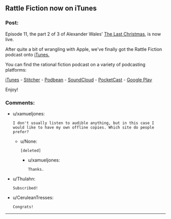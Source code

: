 ## Rattle Fiction now on iTunes

### Post:

Episode 11, the part 2 of 3 of Alexander Wales' [The Last Christmas](https://alexanderwales.com/the-last-christmas-chapter-3-2/), is now live.

After quite a bit of wrangling with Apple, we've finally got the Rattle Fiction podcast onto [iTunes.](https://podcasts.apple.com/us/podcast/rattle-fiction-podcast/id1480602535)

You can find the rational fiction podcast on a variety of podcasting platforms:

[iTunes](https://podcasts.apple.com/us/podcast/rattle-fiction-podcast/id1480602535) \- [Stitcher](https://www.stitcher.com/s?fid=468322) \- [Podbean](https://www.podbean.com/podcast-detail/4mdbr-a1a9e/Rattle-Fiction-Podcast) \- [SoundCloud](https://soundcloud.com/rattle-fiction-pod) \- [PocketCast](https://pca.st/q9qykolk) \- [Google Play](https://play.google.com/music/listen#/ps/Ipraseg7us7kpk6v5exh6viho5y)

Enjoy!

### Comments:

- u/xamueljones:
  ```
  I don't usually listen to audible anything, but in this case I would like to have my own offline copies. Which site do people prefer?
  ```

  - u/None:
    ```
    [deleted]
    ```

    - u/xamueljones:
      ```
      Thanks.
      ```

- u/Thulahn:
  ```
  Subscribed!
  ```

- u/CeruleanTresses:
  ```
  Congrats!
  ```

---

